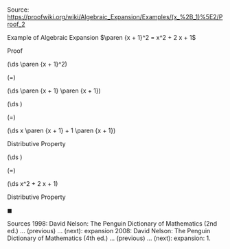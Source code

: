 # 

Source: https://proofwiki.org/wiki/Algebraic_Expansion/Examples/(x_%2B_1)%5E2/Proof_2

Example of Algebraic Expansion
$\paren {x + 1}^2 = x^2 + 2 x + 1$


Proof













\(\ds \paren {x + 1}^2\)

\(=\)







\(\ds \paren {x + 1} \paren {x + 1}\)




















\(\ds \)

\(=\)







\(\ds x \paren {x + 1} + 1 \paren {x + 1}\)





Distributive Property














\(\ds \)

\(=\)







\(\ds x^2 + 2 x + 1\)





Distributive Property



$\blacksquare$


Sources
1998: David Nelson: The Penguin Dictionary of Mathematics (2nd ed.) ... (previous) ... (next): expansion
2008: David Nelson: The Penguin Dictionary of Mathematics (4th ed.) ... (previous) ... (next): expansion: 1.




